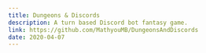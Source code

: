 ```yaml
---
title: Dungeons & Discords
description: A turn based Discord bot fantasy game.
link: https://github.com/MathyouMB/DungeonsAndDiscords
date: 2020-04-07
---
```

